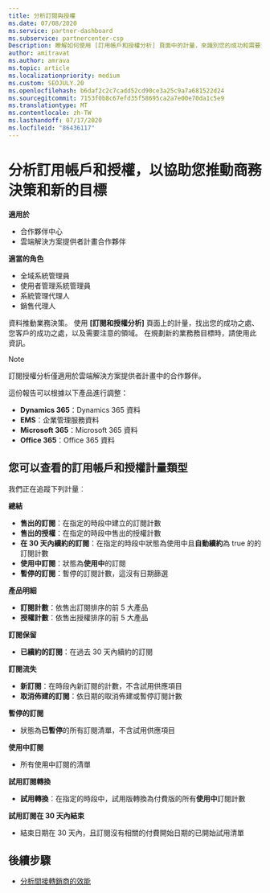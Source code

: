 ```yaml
---
title: 分析訂閱與授權
ms.date: 07/08/2020
ms.service: partner-dashboard
ms.subservice: partnercenter-csp
Description: 瞭解如何使用 [訂用帳戶和授權分析] 頁面中的計量，來識別您的成功和需要注意的區域。
author: amitravat
ms.author: amrava
ms.topic: article
ms.localizationpriority: medium
ms.custom: SEOJULY.20
ms.openlocfilehash: b6daf2c2c7cadd52cd90ce3a25c9a7a681522d24
ms.sourcegitcommit: 7153f0b8c67efd35f58695ca2a7e00e70da1c5e9
ms.translationtype: MT
ms.contentlocale: zh-TW
ms.lasthandoff: 07/17/2020
ms.locfileid: "86436117"
---
```

# <a name="analyze-subscriptions-and-licenses-to-help-you-drive-business-decisions-and-new-goals"></a>分析訂用帳戶和授權，以協助您推動商務決策和新的目標

**適用於**

- 合作夥伴中心
- 雲端解決方案提供者計畫合作夥伴

**適當的角色**

- 全域系統管理員
- 使用者管理系統管理員
- 系統管理代理人
- 銷售代理人

資料推動業務決策。 使用 **\[訂閱和授權分析\]** 頁面上的計量，找出您的成功之處、您客戶的成功之處，以及需要注意的領域。 在規劃新的業務務目標時，請使用此資訊。

> [!NOTE]
> 訂閱授權分析僅適用於雲端解決方案提供者計畫中的合作夥伴。


這份報告可以根據以下產品進行調整：

 - **Dynamics 365**：Dynamics 365 資料  
 - **EMS**：企業管理服務資料  
 - **Microsoft 365**：Microsoft 365 資料  
 - **Office 365**：Office 365 資料  


## <a name="types-of-subscription-and-license-metrics-you-can-view"></a>您可以查看的訂用帳戶和授權計量類型

我們正在追蹤下列計量︰

**總結**  
 - **售出的訂閱**：在指定的時段中建立的訂閱計數  
 - **售出的授權**：在指定的時段中售出的授權計數   
 - **在 30 天內續約的訂閱**：在指定的時段中狀態為使用中且**自動續約**為 true 的的訂閱計數
 - **使用中訂閱**：狀態為**使用中**的訂閱  
 - **暫停的訂閱**：暫停的訂閱計數，這沒有日期篩選  

**產品明細**  
 - **訂閱計數**：依售出訂閱排序的前 5 大產品  
 - **授權計數**：依售出授權排序的前 5 大產品

**訂閱保留**
 - **已續約的訂閱**：在過去 30 天內續約的訂閱  

**訂閱流失**  
 - **新訂閱**：在時段內新訂閱的計數，不含試用供應項目  
 - **取消佈建的訂閱**：依日期的取消佈建或暫停訂閱計數  

**暫停的訂閱**  
 - 狀態為**已暫停**的所有訂閱清單，不含試用供應項目  
  
**使用中訂閱**
 - 所有使用中訂閱的清單  

**試用訂閱轉換**  
 - **試用轉換**：在指定的時段中，試用版轉換為付費版的所有**使用中**訂閱計數  

**試用訂閱在 30 天內結束**  
 - 結束日期在 30 天內，且訂閱沒有相關的付費開始日期的已開始試用清單  

## <a name="next-steps"></a>後續步驟

- [分析間接轉銷商的效能](analyze-indirect-resellers.md)